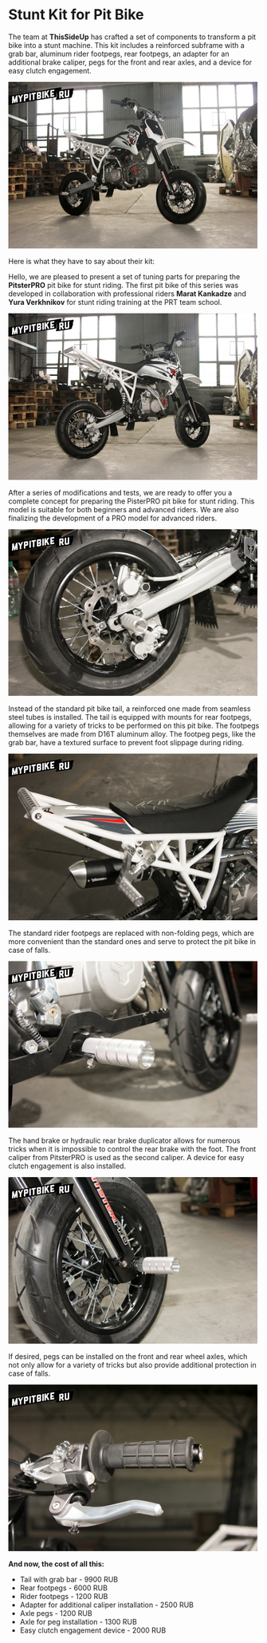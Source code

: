 # Stunt Kit for Pit Bike

The team at **ThisSideUp** has crafted a set of components to transform a pit bike into a stunt machine. This kit includes a reinforced subframe with a grab bar, aluminum rider footpegs, rear footpegs, an adapter for an additional brake caliper, pegs for the front and rear axles, and a device for easy clutch engagement.

![Stunt pitbike](../../../static/img/51300d.jpg "Stunt pitbike")

Here is what they have to say about their kit:

Hello, we are pleased to present a set of tuning parts for preparing the **PitsterPRO** pit bike for stunt riding. The first pit bike of this series was developed in collaboration with professional riders **Marat Kankadze** and **Yura Verkhnikov** for stunt riding training at the PRT team school.

![stunt pitbike](../../../static/img/868ecc.jpg "stunt pitbike")

After a series of modifications and tests, we are ready to offer you a complete concept for preparing the PisterPRO pit bike for stunt riding. This model is suitable for both beginners and advanced riders. We are also finalizing the development of a PRO model for advanced riders.

![rear brake duplicator](../../../static/img/5f20bc.jpg "rear brake duplicator")

Instead of the standard pit bike tail, a reinforced one made from seamless steel tubes is installed. The tail is equipped with mounts for rear footpegs, allowing for a variety of tricks to be performed on this pit bike. The footpegs themselves are made from D16T aluminum alloy. The footpeg pegs, like the grab bar, have a textured surface to prevent foot slippage during riding.

![pitbike grab bar](../../../static/img/79db8c.jpg "pitbike grab bar")

The standard rider footpegs are replaced with non-folding pegs, which are more convenient than the standard ones and serve to protect the pit bike in case of falls.

![aluminum rider footpegs](../../../static/img/a6ac0d.jpg "aluminum rider footpegs")

The hand brake or hydraulic rear brake duplicator allows for numerous tricks when it is impossible to control the rear brake with the foot. The front caliper from PitsterPRO is used as the second caliper. A device for easy clutch engagement is also installed.

![pitbike front axle pegs](../../../static/img/6503d2.jpg "pitbike front axle pegs")

If desired, pegs can be installed on the front and rear wheel axles, which not only allow for a variety of tricks but also provide additional protection in case of falls.

![easy clutch engagement device](../../../static/img/5ab9b9.jpg "easy clutch engagement device")

**And now, the cost of all this:**

- Tail with grab bar - 9900 RUB
- Rear footpegs - 6000 RUB
- Rider footpegs - 1200 RUB
- Adapter for additional caliper installation - 2500 RUB
- Axle pegs - 1200 RUB
- Axle for peg installation - 1300 RUB
- Easy clutch engagement device - 2000 RUB
